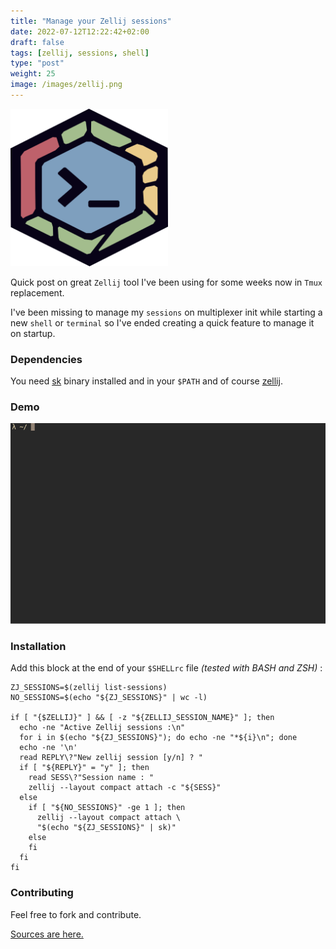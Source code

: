 ```yaml
---
title: "Manage your Zellij sessions"
date: 2022-07-12T12:22:42+02:00
draft: false
tags: [zellij, sessions, shell]
type: "post"
weight: 25
image: /images/zellij.png 
---
```


<img src="/images/zellij.png" width="50%">

Quick post on great `Zellij` tool I've been using for some weeks now in `Tmux` replacement.

I've been missing to manage my `sessions` on multiplexer init while starting a new `shell` or `terminal` so I've ended creating a quick feature to manage it on startup.

### Dependencies
You need <a href="https://github.com/lotabout/skim" target="_blank">sk</a> binary installed and in your `$PATH` and of course <a href="https://github.com/zellij-org/zellij/" target="_blank">zellij</a>.

### Demo
![Zellij Sessions](/images/sessions.gif)

### Installation
Add this block at the end of your `$SHELLrc` file <i>(tested with BASH and ZSH)</i> :

```shell
ZJ_SESSIONS=$(zellij list-sessions)
NO_SESSIONS=$(echo "${ZJ_SESSIONS}" | wc -l)

if [ "{$ZELLIJ}" ] && [ -z "${ZELLIJ_SESSION_NAME}" ]; then
  echo -ne "Active Zellij sessions :\n"
  for i in $(echo "${ZJ_SESSIONS}"); do echo -ne "*${i}\n"; done
  echo -ne '\n'
  read REPLY\?"New zellij session [y/n] ? "
  if [ "${REPLY}" = "y" ]; then
    read SESS\?"Session name : "
    zellij --layout compact attach -c "${SESS}"
  else
    if [ "${NO_SESSIONS}" -ge 1 ]; then
      zellij --layout compact attach \
      "$(echo "${ZJ_SESSIONS}" | sk)"
    else
    fi
  fi
fi
```

### Contributing
Feel free to fork and contribute.

<a href="https://github.com/lebarondecharlus/zellij-sessions" target="_blank">Sources are here.</a>
